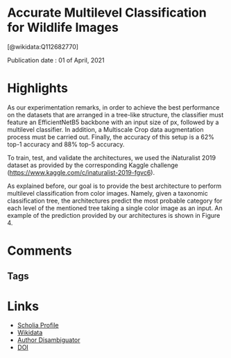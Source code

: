 
Accurate Multilevel Classification for Wildlife Images
======================================================
  
  [@wikidata:Q112682770]  
  
Publication date : 01 of April, 2021  

# Highlights
As our experimentation remarks, in order to achieve the best performance on the datasets that are arranged in a tree-like structure, the classifier must feature an EfficientNetB5 backbone with an input size of  px, followed by a multilevel classifier. In addition, a Multiscale Crop data augmentation process must be carried out. Finally, the accuracy of this setup is a 62% top-1 accuracy and 88% top-5 accuracy. 


To train, test, and validate the architectures, we used the iNaturalist 2019 dataset as provided by the corresponding Kaggle challenge (https://www.kaggle.com/c/inaturalist-2019-fgvc6). 

As explained before, our goal is to provide the best architecture to perform multilevel classification from color images. Namely, given a taxonomic classification tree, the architectures predict the most probable category for each level of the mentioned tree taking a single color image as an input. An example of the prediction provided by our architectures is shown in Figure 4.



# Comments

## Tags

# Links
  
 * [Scholia Profile](https://scholia.toolforge.org/work/Q112682770)  
 * [Wikidata](https://www.wikidata.org/wiki/Q112682770)  
 * [Author Disambiguator](https://author-disambiguator.toolforge.org/work_item_oauth.php?id=Q112682770&batch_id=&match=1&author_list_id=&doit=Get+author+links+for+work)  
 * [DOI](https://doi.org/10.1155/2021/6690590)  
